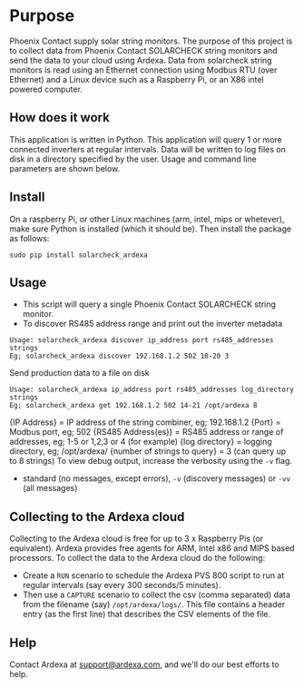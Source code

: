 # Purpose
Phoenix Contact supply solar string monitors. The purpose of this project is to collect data from Phoenix Contact SOLARCHECK string monitors and send the data to your cloud using Ardexa. Data from solarcheck string monitors is read using an Ethernet connection using Modbus RTU (over Ethernet) and a Linux device such as a Raspberry Pi, or an X86 intel powered computer. 

## How does it work
This application is written in Python. This application will query 1 or more connected inverters at regular intervals. Data will be written to log files on disk in a directory specified by the user. Usage and command line parameters are shown below.

## Install
On a raspberry Pi, or other Linux machines (arm, intel, mips or whetever), make sure Python is installed (which it should be). Then install the package as follows:
```
sudo pip install solarcheck_ardexa
```

## Usage
- This script will query a single Phoenix Contact SOLARCHECK string monitor.
- To discover RS485 address range and print out the inverter metadata
```
Usage: solarcheck_ardexa discover ip_address port rs485_addresses strings
Eg; solarcheck_ardexa discover 192.168.1.2 502 10-20 3
```

Send production data to a file on disk 
```
Usage: solarcheck_ardexa ip_address port rs485_addresses log_directory strings
Eg; solarcheck_ardexa get 192.168.1.2 502 14-21 /opt/ardexa 8
```
{IP Address} = IP address of the string combiner, eg; 192.168.1.2
{Port} = Modbus port, eg; 502
{RS485 Address(es)} = RS485 address or range of addresses, eg; 1-5 or 1,2,3 or 4 (for example)
{log directory} = logging directory, eg; /opt/ardexa/
{number of strings to query} = 3  (can query up to 8 strings)
To view debug output, increase the verbosity using the `-v` flag.
- standard (no messages, except errors), `-v` (discovery messages) or `-vv` (all messages)


## Collecting to the Ardexa cloud
Collecting to the Ardexa cloud is free for up to 3 x Raspberry Pis (or equivalent). Ardexa provides free agents for ARM, Intel x86 and MIPS based processors. To collect the data to the Ardexa cloud do the following:
- Create a `RUN` scenario to schedule the Ardexa PVS 800 script to run at regular intervals (say every 300 seconds/5 minutes).
- Then use a `CAPTURE` scenario to collect the csv (comma separated) data from the filename (say) `/opt/ardexa/logs/`. This file contains a header entry (as the first line) that describes the CSV elements of the file.

## Help
Contact Ardexa at support@ardexa.com, and we'll do our best efforts to help.
